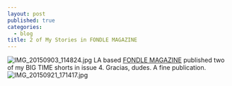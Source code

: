 ```yaml
---
layout: post
published: true
categories: 
  - blog
title: 2 of My Stories in FONDLE MAGAZINE
---
```


![IMG_20150903_114824.jpg]({{site.baseurl}}/media/IMG_20150903_114824.jpg)
LA based [FONDLE MAGAZINE](http://www.fondlemagazine.com/issue-04) published two of my BIG TIME shorts in issue 4. Gracias, dudes. A fine publication. 
![IMG_20150921_171417.jpg]({{site.baseurl}}/media/IMG_20150921_171417.jpg)
